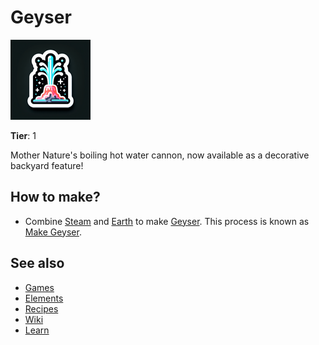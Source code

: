 # Geyser

![](../images/item.geyser.png)

**Tier**: 1

Mother Nature's boiling hot water cannon, now available as a decorative backyard feature!

## How to make?

* Combine [Steam](/wiki/elements/steam) and [Earth](/wiki/elements/earth) to make [Geyser](/wiki/elements/geyser). This process is known as [Make Geyser](/wiki/recipes/make-geyser).

## See also

* [Games](/wiki/games)
* [Elements](/wiki/elements)
* [Recipes](/wiki/recipes)
* [Wiki](/wiki/index)
* [Learn](/learn/index)